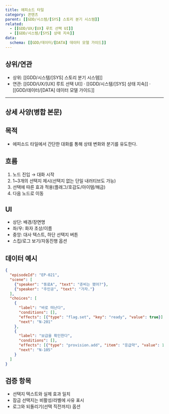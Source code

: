 ```yaml
---
title: 에피소드 타일
category: 콘텐츠
parent: [[GDD/시스템/[SYS] 스토리 분기 시스템]]
related:
  - [[GDD/UX/[UX] 루트 선택 UI]]
  - [[GDD/시스템/[SYS] 상태 지속]]
data:
  schema: [[GDD/데이터/[DATA] 데이터 모델 가이드]]
---
```


## 상위/연관
- 상위: [[GDD/시스템/[SYS] 스토리 분기 시스템]]  
- 연관: [[GDD/UX/[UX] 루트 선택 UI]] · [[GDD/시스템/[SYS] 상태 지속]] · [[GDD/데이터/[DATA] 데이터 모델 가이드]]

---

## 상세 사양(병합 본문)

## 목적
- 에피소드 타일에서 간단한 대화를 통해 상태 변화와 분기를 유도한다.

## 흐름
1) 노드 진입 → 대화 시작  
2) 1~3개의 선택지 제시(선택지 없는 단일 내러티브도 가능)  
3) 선택에 따른 효과 적용(플래그/호감도/아이템/해금)  
4) 다음 노드로 이동

## UI
- 상단: 배경/장면명  
- 좌/우: 화자 초상/이름  
- 중앙: 대사 텍스트, 하단 선택지 버튼  
- 스킵/로그 보기/자동진행 옵션

## 데이터 예시
```json
{
  "episodeId": "EP-021",
  "scene": [
    {"speaker": "동료A", "text": "준비는 됐어?"},
    {"speaker": "주인공", "text": "가자."}
  ],
  "choices": [
    {
      "label": "바로 떠난다",
      "conditions": [],
      "effects": [{"type": "flag.set", "key": "ready", "value": true}],
      "next": "N-201"
    },
    {
      "label": "보급을 확인한다",
      "conditions": [],
      "effects": [{"type": "provision.add", "item": "응급약", "value": 1}],
      "next": "N-105"
    }
  ]
}
```

## 검증 항목
- 선택지 텍스트와 실제 효과 일치  
- 잠금 선택지는 비활성/라벨에 사유 표시  
- 로그와 되돌리기(선택 직전까지) 옵션

